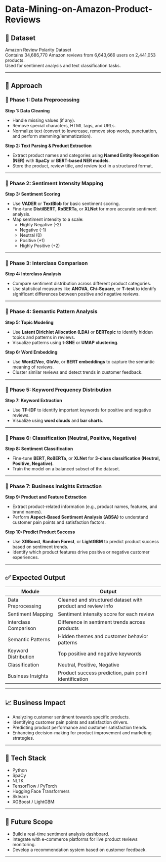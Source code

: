 # Data-Mining-on-Amazon-Product-Reviews

## 📂 Dataset
Amazon Review Polarity Dataset  
Contains 34,686,770 Amazon reviews from 6,643,669 users on 2,441,053 products.  
Used for sentiment analysis and text classification tasks.  

---

## 🧐 Approach  

### 📌 Phase 1: Data Preprocessing
**Step 1: Data Cleaning**  
- Handle missing values (if any).  
- Remove special characters, HTML tags, and URLs.  
- Normalize text (convert to lowercase, remove stop words, punctuation, and perform stemming/lemmatization).  

**Step 2: Text Parsing & Product Extraction**  
- Extract product names and categories using **Named Entity Recognition (NER)** with **SpaCy** or **BERT-based NER models**.  
- Store the product, review title, and review text in a structured format.  

---

### 📌 Phase 2: Sentiment Intensity Mapping
**Step 3: Sentiment Scoring**  
- Use **VADER** or **TextBlob** for basic sentiment scoring.  
- Fine-tune **DistilBERT**, **RoBERTa**, or **XLNet** for more accurate sentiment analysis.  
- Map sentiment intensity to a scale:  
    - Highly Negative (-2)  
    - Negative (-1)  
    - Neutral (0)  
    - Positive (+1)  
    - Highly Positive (+2)  

---

### 📌 Phase 3: Interclass Comparison
**Step 4: Interclass Analysis**  
- Compare sentiment distribution across different product categories.  
- Use statistical measures like **ANOVA**, **Chi-Square**, or **T-test** to identify significant differences between positive and negative reviews.  

---

### 📌 Phase 4: Semantic Pattern Analysis
**Step 5: Topic Modeling**  
- Use **Latent Dirichlet Allocation (LDA)** or **BERTopic** to identify hidden topics and patterns in reviews.  
- Visualize patterns using **t-SNE** or **UMAP clustering**.  

**Step 6: Word Embedding**  
- Use **Word2Vec**, **GloVe**, or **BERT embeddings** to capture the semantic meaning of reviews.  
- Cluster similar reviews and detect trends in customer feedback.  

---

### 📌 Phase 5: Keyword Frequency Distribution
**Step 7: Keyword Extraction**  
- Use **TF-IDF** to identify important keywords for positive and negative reviews.  
- Visualize using **word clouds** and **bar charts**.  

---

### 📌 Phase 6: Classification (Neutral, Positive, Negative)
**Step 8: Sentiment Classification**  
- Fine-tune **BERT**, **RoBERTa**, or **XLNet** for **3-class classification (Neutral, Positive, Negative)**.  
- Train the model on a balanced subset of the dataset.  

---

### 📌 Phase 7: Business Insights Extraction
**Step 9: Product and Feature Extraction**  
- Extract product-related information (e.g., product names, features, and brand names).  
- Perform **Aspect-Based Sentiment Analysis (ABSA)** to understand customer pain points and satisfaction factors.  

**Step 10: Predict Product Success**  
- Use **XGBoost**, **Random Forest**, or **LightGBM** to predict product success based on sentiment trends.  
- Identify which product features drive positive or negative customer experiences.  

---

## ✅ Expected Output  

| **Module**                  | **Output**                                      |
|--------------------|----------------------------------|
| Data Preprocessing      | Cleaned and structured dataset with product and review info |
| Sentiment Mapping      | Sentiment intensity score for each review |
| Interclass Comparison | Difference in sentiment trends across products |
| Semantic Patterns         | Hidden themes and customer behavior patterns |
| Keyword Distribution       | Top positive and negative keywords |
| Classification                  | Neutral, Positive, Negative |
| Business Insights              | Product success prediction, pain point identification |

---

## 📈 Business Impact  
- Analyzing customer sentiment towards specific products.  
- Identifying customer pain points and satisfaction drivers.  
- Predicting product performance and customer satisfaction trends.  
- Enhancing decision-making for product improvement and marketing strategies.  

---

## 🔧 Tech Stack  
- Python  
- SpaCy  
- NLTK  
- TensorFlow / PyTorch  
- Hugging Face Transformers  
- Sklearn  
- XGBoost / LightGBM  

---

## 🚀 Future Scope  
- Build a real-time sentiment analysis dashboard.  
- Integrate with e-commerce platforms for live product reviews monitoring.  
- Develop a recommendation system based on customer feedback.  

---

